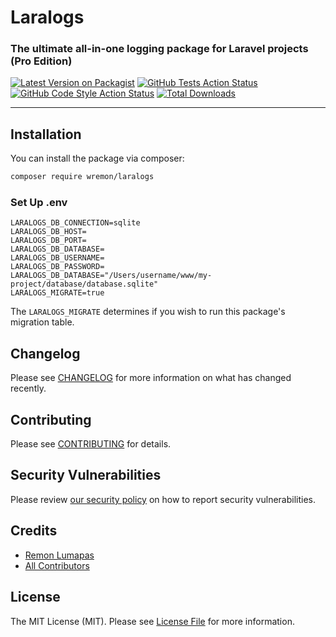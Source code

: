# Laralogs
### The ultimate all-in-one logging package for Laravel projects (Pro Edition)

[![Latest Version on Packagist](https://img.shields.io/packagist/v/wremon/laralogs.svg?style=flat-square)](https://packagist.org/packages/wremon/laralogs)
[![GitHub Tests Action Status](https://img.shields.io/github/workflow/status/wremon/laralogs/run-tests?label=tests)](https://github.com/wremon/laralogs/actions?query=workflow%3Arun-tests+branch%3Amain)
[![GitHub Code Style Action Status](https://img.shields.io/github/workflow/status/wremon/laralogs/Check%20&%20fix%20styling?label=code%20style)](https://github.com/wremon/laralogs/actions?query=workflow%3A"Check+%26+fix+styling"+branch%3Amain)
[![Total Downloads](https://img.shields.io/packagist/dt/wremon/laralogs.svg?style=flat-square)](https://packagist.org/packages/wremon/laralogs)

---

## Installation

You can install the package via composer:

```bash
composer require wremon/laralogs
```

### Set Up .env
```
LARALOGS_DB_CONNECTION=sqlite
LARALOGS_DB_HOST=
LARALOGS_DB_PORT=
LARALOGS_DB_DATABASE=
LARALOGS_DB_USERNAME=
LARALOGS_DB_PASSWORD=
LARALOGS_DB_DATABASE="/Users/username/www/my-project/database/database.sqlite"
LARALOGS_MIGRATE=true
```

The `LARALOGS_MIGRATE` determines if you wish to run this package's migration table.

## Changelog

Please see [CHANGELOG](CHANGELOG.md) for more information on what has changed recently.

## Contributing

Please see [CONTRIBUTING](.github/CONTRIBUTING.md) for details.

## Security Vulnerabilities

Please review [our security policy](../../security/policy) on how to report security vulnerabilities.

## Credits

- [Remon Lumapas](https://github.com/wremon)
- [All Contributors](../../contributors)

## License

The MIT License (MIT). Please see [License File](LICENSE.md) for more information.
